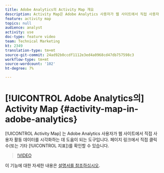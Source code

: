 ```yaml
---
title: Adobe Analytics의 Activity Map 개요
description: Activity Map은 Adobe Analytics 사용자가 웹 사이트에서 직접 사용자 활동 데이터를 시각화하는 데 도움이 되는 도구입니다. 페이지의 링크에서 직접 클릭 수(또는 기타 지표)를 확인할 수 있습니다.
feature: activity map
topics: null
audience: analyst
activity: use
doc-type: feature video
team: Technical Marketing
kt: 2349
translation-type: tm+mt
source-git-commit: 24ad92b0ccdf1112e3ed4a0968cd47db757598c3
workflow-type: tm+mt
source-wordcount: '102'
ht-degree: 7%

---
```



# [!UICONTROL Adobe Analytics의] Activity Map {#activity-map-in-adobe-analytics}

[!UICONTROL Activity Map] 는 Adobe Analytics 사용자가 웹 사이트에서 직접 사용자 활동 데이터를 시각화하는 데 도움이 되는 도구입니다. 페이지 링크에서 직접 클릭 수(또는 기타 [!UICONTROL 지표])를 확인할 수 있습니다.

>[!VIDEO](https://video.tv.adobe.com/v/25451/?quality=12)

이 기능에 대한 자세한 내용은 [설명서를 참조하십시오](https://marketing.adobe.com/resources/help/ko_KR/analytics/activitymap/).
